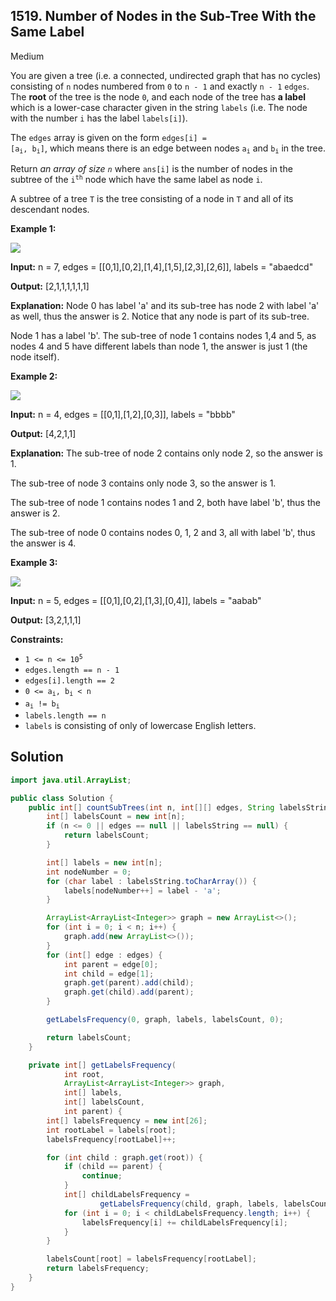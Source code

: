 ## 1519\. Number of Nodes in the Sub-Tree With the Same Label

Medium

You are given a tree (i.e. a connected, undirected graph that has no cycles) consisting of `n` nodes numbered from `0` to `n - 1` and exactly `n - 1` `edges`. The **root** of the tree is the node `0`, and each node of the tree has **a label** which is a lower-case character given in the string `labels` (i.e. The node with the number `i` has the label `labels[i]`).

The `edges` array is given on the form <code>edges[i] = [a<sub>i</sub>, b<sub>i</sub>]</code>, which means there is an edge between nodes <code>a<sub>i</sub></code> and <code>b<sub>i</sub></code> in the tree.

Return _an array of size `n`_ where `ans[i]` is the number of nodes in the subtree of the <code>i<sup>th</sup></code> node which have the same label as node `i`.

A subtree of a tree `T` is the tree consisting of a node in `T` and all of its descendant nodes.

**Example 1:**

![](https://assets.leetcode.com/uploads/2020/07/01/q3e1.jpg)

**Input:** n = 7, edges = \[\[0,1],[0,2],[1,4],[1,5],[2,3],[2,6]], labels = "abaedcd"

**Output:** [2,1,1,1,1,1,1]

**Explanation:** Node 0 has label 'a' and its sub-tree has node 2 with label 'a' as well, thus the answer is 2. Notice that any node is part of its sub-tree. 

Node 1 has a label 'b'. The sub-tree of node 1 contains nodes 1,4 and 5, as nodes 4 and 5 have different labels than node 1, the answer is just 1 (the node itself).

**Example 2:**

![](https://assets.leetcode.com/uploads/2020/07/01/q3e2.jpg)

**Input:** n = 4, edges = \[\[0,1],[1,2],[0,3]], labels = "bbbb"

**Output:** [4,2,1,1]

**Explanation:** The sub-tree of node 2 contains only node 2, so the answer is 1.

The sub-tree of node 3 contains only node 3, so the answer is 1. 

The sub-tree of node 1 contains nodes 1 and 2, both have label 'b', thus the answer is 2. 

The sub-tree of node 0 contains nodes 0, 1, 2 and 3, all with label 'b', thus the answer is 4.

**Example 3:**

![](https://assets.leetcode.com/uploads/2020/07/01/q3e3.jpg)

**Input:** n = 5, edges = \[\[0,1],[0,2],[1,3],[0,4]], labels = "aabab"

**Output:** [3,2,1,1,1]

**Constraints:**

*   <code>1 <= n <= 10<sup>5</sup></code>
*   `edges.length == n - 1`
*   `edges[i].length == 2`
*   <code>0 <= a<sub>i</sub>, b<sub>i</sub> < n</code>
*   <code>a<sub>i</sub> != b<sub>i</sub></code>
*   `labels.length == n`
*   `labels` is consisting of only of lowercase English letters.

## Solution

```java
import java.util.ArrayList;

public class Solution {
    public int[] countSubTrees(int n, int[][] edges, String labelsString) {
        int[] labelsCount = new int[n];
        if (n <= 0 || edges == null || labelsString == null) {
            return labelsCount;
        }

        int[] labels = new int[n];
        int nodeNumber = 0;
        for (char label : labelsString.toCharArray()) {
            labels[nodeNumber++] = label - 'a';
        }

        ArrayList<ArrayList<Integer>> graph = new ArrayList<>();
        for (int i = 0; i < n; i++) {
            graph.add(new ArrayList<>());
        }
        for (int[] edge : edges) {
            int parent = edge[0];
            int child = edge[1];
            graph.get(parent).add(child);
            graph.get(child).add(parent);
        }

        getLabelsFrequency(0, graph, labels, labelsCount, 0);

        return labelsCount;
    }

    private int[] getLabelsFrequency(
            int root,
            ArrayList<ArrayList<Integer>> graph,
            int[] labels,
            int[] labelsCount,
            int parent) {
        int[] labelsFrequency = new int[26];
        int rootLabel = labels[root];
        labelsFrequency[rootLabel]++;

        for (int child : graph.get(root)) {
            if (child == parent) {
                continue;
            }
            int[] childLabelsFrequency =
                    getLabelsFrequency(child, graph, labels, labelsCount, root);
            for (int i = 0; i < childLabelsFrequency.length; i++) {
                labelsFrequency[i] += childLabelsFrequency[i];
            }
        }

        labelsCount[root] = labelsFrequency[rootLabel];
        return labelsFrequency;
    }
}
```